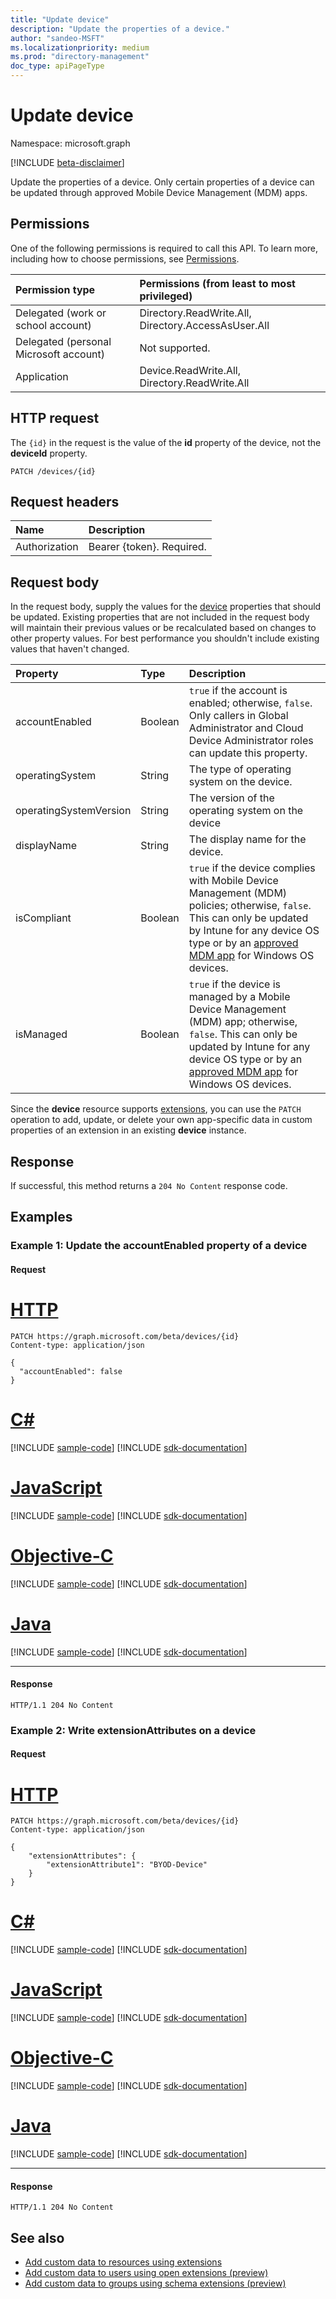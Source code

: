 ```yaml
---
title: "Update device"
description: "Update the properties of a device."
author: "sandeo-MSFT"
ms.localizationpriority: medium
ms.prod: "directory-management"
doc_type: apiPageType
---
```


# Update device

Namespace: microsoft.graph

[!INCLUDE [beta-disclaimer](../../includes/beta-disclaimer.md)]

Update the properties of a device. Only certain properties of a device can be updated through approved Mobile Device Management (MDM) apps.

## Permissions
One of the following permissions is required to call this API. To learn more, including how to choose permissions, see [Permissions](/graph/permissions-reference).

|Permission type      | Permissions (from least to most privileged)              |
|:--------------------|:---------------------------------------------------------|
|Delegated (work or school account) | Directory.ReadWrite.All, Directory.AccessAsUser.All |
|Delegated (personal Microsoft account) | Not supported. |
|Application | Device.ReadWrite.All, Directory.ReadWrite.All |

## HTTP request

The `{id}` in the request is the value of the **id** property of the device, not the **deviceId** property.

<!-- { "blockType": "ignored" } -->
```http
PATCH /devices/{id}
```

## Request headers
| Name       |Description|
|:-----------|:------|
| Authorization  | Bearer {token}. Required. |

## Request body

In the request body, supply the values for the [device](../resources/device.md) properties that should be updated. Existing properties that are not included in the request body will maintain their previous values or be recalculated based on changes to other property values. For best performance you shouldn't include existing values that haven't changed.

| Property	   | Type	|Description|
|:---------------|:--------|:----------|
|accountEnabled|Boolean| `true` if the account is enabled; otherwise, `false`. Only callers in Global Administrator and Cloud Device Administrator roles can update this property. |
|operatingSystem|String|The type of operating system on the device.|
|operatingSystemVersion|String|The version of the operating system on the device|
|displayName|String|The display name for the device.|
|isCompliant|Boolean|`true` if the device complies with Mobile Device Management (MDM) policies; otherwise, `false`. This can only be updated by Intune for any device OS type or by an [approved MDM app](/windows/client-management/mdm/azure-active-directory-integration-with-mdm) for Windows OS devices. |
|isManaged|Boolean|`true` if the device is managed by a Mobile Device Management (MDM) app; otherwise, `false`. This can only be updated by Intune for any device OS type or by an [approved MDM app](/windows/client-management/mdm/azure-active-directory-integration-with-mdm) for Windows OS devices. |

Since the **device** resource supports [extensions](/graph/extensibility-overview), you can use the `PATCH` operation to 
add, update, or delete your own app-specific data in custom properties of an extension in an existing **device** instance.

## Response

If successful, this method returns a `204 No Content` response code.

## Examples

### Example 1: Update the accountEnabled property of a device

#### Request


# [HTTP](#tab/http)
<!-- {
  "blockType": "request",
  "name": "update_device"
}-->
```http
PATCH https://graph.microsoft.com/beta/devices/{id}
Content-type: application/json

{
  "accountEnabled": false
}
```
# [C#](#tab/csharp)
[!INCLUDE [sample-code](../includes/snippets/csharp/update-device-csharp-snippets.md)]
[!INCLUDE [sdk-documentation](../includes/snippets/snippets-sdk-documentation-link.md)]

# [JavaScript](#tab/javascript)
[!INCLUDE [sample-code](../includes/snippets/javascript/update-device-javascript-snippets.md)]
[!INCLUDE [sdk-documentation](../includes/snippets/snippets-sdk-documentation-link.md)]

# [Objective-C](#tab/objc)
[!INCLUDE [sample-code](../includes/snippets/objc/update-device-objc-snippets.md)]
[!INCLUDE [sdk-documentation](../includes/snippets/snippets-sdk-documentation-link.md)]

# [Java](#tab/java)
[!INCLUDE [sample-code](../includes/snippets/java/update-device-java-snippets.md)]
[!INCLUDE [sdk-documentation](../includes/snippets/snippets-sdk-documentation-link.md)]

---

#### Response

<!-- {
  "blockType": "response"
} -->
```http
HTTP/1.1 204 No Content
```

### Example 2:  Write extensionAttributes on a device

#### Request


# [HTTP](#tab/http)
<!-- {
  "blockType": "request",
  "name": "update_device_extensionAttributes"
}-->
```msgraph-interactive
PATCH https://graph.microsoft.com/beta/devices/{id}
Content-type: application/json

{
    "extensionAttributes": {
        "extensionAttribute1": "BYOD-Device"
    }
}
```
# [C#](#tab/csharp)
[!INCLUDE [sample-code](../includes/snippets/csharp/update-device-extensionattributes-csharp-snippets.md)]
[!INCLUDE [sdk-documentation](../includes/snippets/snippets-sdk-documentation-link.md)]

# [JavaScript](#tab/javascript)
[!INCLUDE [sample-code](../includes/snippets/javascript/update-device-extensionattributes-javascript-snippets.md)]
[!INCLUDE [sdk-documentation](../includes/snippets/snippets-sdk-documentation-link.md)]

# [Objective-C](#tab/objc)
[!INCLUDE [sample-code](../includes/snippets/objc/update-device-extensionattributes-objc-snippets.md)]
[!INCLUDE [sdk-documentation](../includes/snippets/snippets-sdk-documentation-link.md)]

# [Java](#tab/java)
[!INCLUDE [sample-code](../includes/snippets/java/update-device-extensionattributes-java-snippets.md)]
[!INCLUDE [sdk-documentation](../includes/snippets/snippets-sdk-documentation-link.md)]

---


#### Response

<!-- {
  "blockType": "response"
} -->
```http
HTTP/1.1 204 No Content
```

## See also

- [Add custom data to resources using extensions](/graph/extensibility-overview)
- [Add custom data to users using open extensions (preview)](/graph/extensibility-open-users)
- [Add custom data to groups using schema extensions (preview)](/graph/extensibility-schema-groups)


<!-- uuid: 8fcb5dbc-d5aa-4681-8e31-b001d5168d79
2015-10-25 14:57:30 UTC -->
<!--
{
  "type": "#page.annotation",
  "description": "Update device",
  "keywords": "",
  "section": "documentation",
  "tocPath": "",
  "suppressions": [
  ]
}
-->
